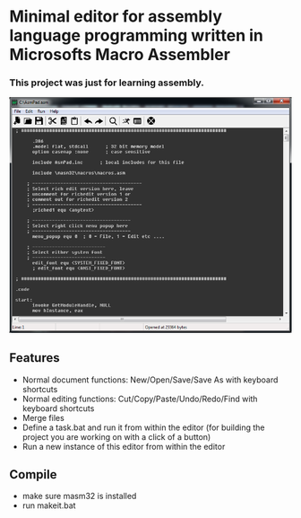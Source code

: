 # Minimal editor for assembly language programming written in Microsofts Macro Assembler

### This project was just for learning assembly.

![Alt text](readme/screenshot1.png?raw=true "")

## Features
- Normal document functions: New/Open/Save/Save As with keyboard shortcuts
- Normal editing functions: Cut/Copy/Paste/Undo/Redo/Find with keyboard shortcuts
- Merge files
- Define a task.bat and run it from within the editor (for building the project you are working on with a click of a button)
- Run a new instance of this editor from within the editor

## Compile
- make sure masm32 is installed
- run makeit.bat
